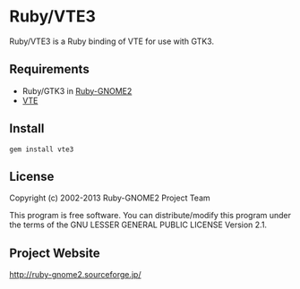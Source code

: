 # Ruby/VTE3

Ruby/VTE3 is a Ruby binding of VTE for use with GTK3.

## Requirements

* Ruby/GTK3 in
  [Ruby-GNOME2](http://ruby-gnome2.sourceforge.jp/)
* [VTE](https://live.gnome.org/Terminal/VTE)

## Install

    gem install vte3

## License

Copyright (c) 2002-2013 Ruby-GNOME2 Project Team

This program is free software. You can distribute/modify this program
under the terms of the GNU LESSER GENERAL PUBLIC LICENSE Version 2.1.

## Project Website

http://ruby-gnome2.sourceforge.jp/

